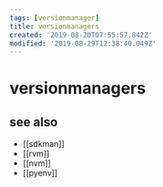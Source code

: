 ```yaml
---
tags: [versionmanager]
title: versionmanagers
created: '2019-08-20T07:55:57.842Z'
modified: '2019-08-29T12:38:40.049Z'
---
```


# versionmanagers

## see also
- [[sdkman]]
- [[rvm]]
- [[nvm]]
- [[pyenv]]
